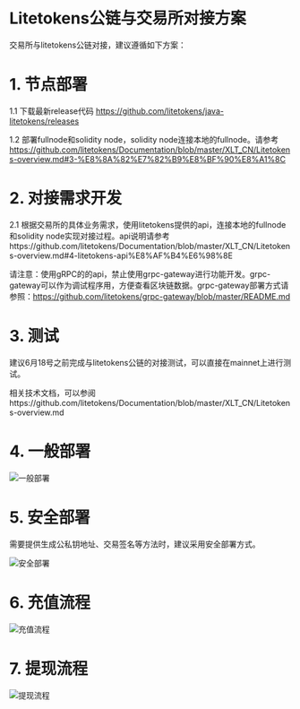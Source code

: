 # Litetokens公链与交易所对接方案
交易所与litetokens公链对接，建议遵循如下方案：

# 1. 节点部署 

1.1 下载最新release代码 https://github.com/litetokens/java-litetokens/releases

1.2 部署fullnode和solidity node，solidity node连接本地的fullnode。请参考 https://github.com/litetokens/Documentation/blob/master/XLT_CN/Litetokens-overview.md#3-%E8%8A%82%E7%82%B9%E8%BF%90%E8%A1%8C

# 2. 对接需求开发

2.1 根据交易所的具体业务需求，使用litetokens提供的api，连接本地的fullnode和solidity node实现对接过程。api说明请参考https://github.com/litetokens/Documentation/blob/master/XLT_CN/Litetokens-overview.md#4-litetokens-api%E8%AF%B4%E6%98%8E

请注意：使用gRPC的的api，禁止使用grpc-gateway进行功能开发。grpc-gateway可以作为调试程序用，方便查看区块链数据。grpc-gateway部署方式请参照：https://github.com/litetokens/grpc-gateway/blob/master/README.md

# 3. 测试

建议6月18号之前完成与litetokens公链的对接测试，可以直接在mainnet上进行测试。

相关技术文档，可以参阅https://github.com/litetokens/Documentation/blob/master/XLT_CN/Litetokens-overview.md


# 4. 一般部署

![一般部署](https://github.com/litetokens/Documentation/blob/feature/add_node_deployment_diagram/XLT_CN/figures/General_node_deployment_diagram.png)

# 5. 安全部署
需要提供生成公私钥地址、交易签名等方法时，建议采用安全部署方式。

![安全部署](https://github.com/litetokens/Documentation/blob/feature/add_node_deployment_diagram/XLT_CN/figures/Secure_node_deployment_diagram.png)


# 6. 充值流程

![充值流程](https://github.com/litetokens/Documentation/blob/feature/add_node_deployment_diagram/XLT_CN/figures/Recharge_process.png)


# 7. 提现流程

![提现流程](https://github.com/litetokens/Documentation/blob/feature/add_node_deployment_diagram/XLT_CN/figures/Withdrawal_process.png)

